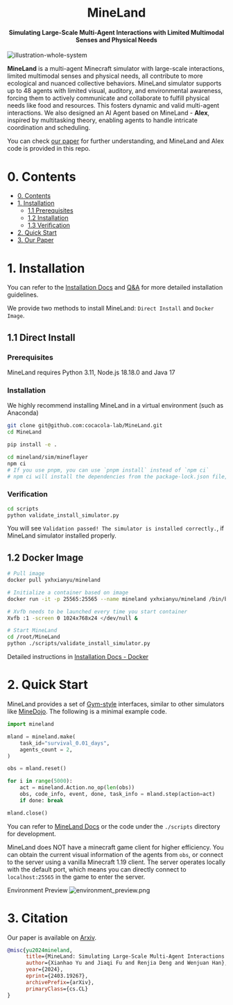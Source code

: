 <div align="center">
    <h1> MineLand </h1>
    <h4> Simulating Large-Scale Multi-Agent Interactions with Limited Multimodal Senses and Physical Needs </h4>
</div>


![illustration-whole-system](./docs/pics/illustration-whole-system-1080p.png)

**MineLand** is a multi-agent Minecraft simulator with large-scale interactions, limited multimodal senses and physical needs, all contribute to more ecological and nuanced collective behaviors. MineLand simulator supports up to 48 agents with limited visual, auditory, and environmental awareness, forcing them to actively communicate and collaborate to fulfill physical needs like food and resources. This fosters dynamic and valid multi-agent interactions. We also designed an AI Agent based on MineLand - **Alex**, inspired by multitasking theory, enabling agents to handle intricate coordination and scheduling.

You can check [our paper](https://arxiv.org/abs/2403.19267) for further understanding, and MineLand and Alex code is provided in this repo.

# 0. Contents

- [0. Contents](#0-contents)
- [1. Installation](#1-installation)
  - [1.1 Prerequisites](#11-prerequisites)
  - [1.2 Installation](#12-installation)
  - [1.3 Verification](#13-verification)
- [2. Quick Start](#2-quick-start)
- [3. Our Paper](#3-our-paper)

# 1. Installation

You can refer to the [Installation Docs](./docs/installation.md) and [Q&A](./docs/q&a.md) for more detailed installation guidelines.

We provide two methods to install MineLand: `Direct Install` and `Docker Image`.

## 1.1 Direct Install

### Prerequisites

MineLand requires Python 3.11, Node.js 18.18.0 and Java 17

### Installation

We highly recommend installing MineLand in a virtual environment (such as Anaconda)

```bash
git clone git@github.com:cocacola-lab/MineLand.git
cd MineLand

pip install -e .

cd mineland/sim/mineflayer
npm ci
# If you use pnpm, you can use `pnpm install` instead of `npm ci`
# npm ci will install the dependencies from the package-lock.json file, while npm install will resolve the dependencies from the package.json file.
```

### Verification

```bash
cd scripts
python validate_install_simulator.py
```

You will see `Validation passed! The simulator is installed correctly.`, if MineLand simulator installed properly.

## 1.2 Docker Image

```bash
# Pull image
docker pull yxhxianyu/mineland

# Initialize a container based on image
docker run -it -p 25565:25565 --name mineland yxhxianyu/mineland /bin/bash

# Xvfb needs to be launched every time you start container
Xvfb :1 -screen 0 1024x768x24 </dev/null &

# Start MineLand
cd /root/MineLand
python ./scripts/validate_install_simulator.py
```

Detailed instructions in [Installation Docs - Docker](https://github.com/cocacola-lab/MineLand/blob/main/docs/installation.md#2-docker)

# 2. Quick Start

MineLand provides a set of [Gym-style](https://www.gymlibrary.dev/) interfaces, similar to other simulators like [MineDojo](https://github.com/MineDojo/MineDojo). The following is a minimal example code.

```python
import mineland

mland = mineland.make(
    task_id="survival_0.01_days",
    agents_count = 2,
)

obs = mland.reset()

for i in range(5000):
    act = mineland.Action.no_op(len(obs))
    obs, code_info, event, done, task_info = mland.step(action=act)
    if done: break

mland.close()
```

You can refer to [MineLand Docs](./docs/api.md) or the code under the `./scripts` directory for development.

MineLand does NOT have a minecraft game client for higher efficiency. You can obtain the current visual information of the agents from `obs`, or connect to the server using a vanilla Minecraft 1.19 client. The server operates locally with the default port, which means you can directly connect to `localhost:25565` in the game to enter the server.

Environment Preview
![environment_preview.png](./docs/pics/environment_preview.png)

# 3. Citation

Our paper is available on [Arxiv](https://arxiv.org/abs/2403.19267).

```bibtex
@misc{yu2024mineland,
      title={MineLand: Simulating Large-Scale Multi-Agent Interactions with Limited Multimodal Senses and Physical Needs}, 
      author={Xianhao Yu and Jiaqi Fu and Renjia Deng and Wenjuan Han},
      year={2024},
      eprint={2403.19267},
      archivePrefix={arXiv},
      primaryClass={cs.CL}
}
```
